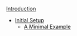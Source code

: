
[Introduction](introduction.md)

* [Initial Setup](initial-setup/index.md)
  * [A Minimal Example](initial-setup/minimal-example.md)
  <!-- * [Calling `main`](initial-setup/calling-main.md) -->
